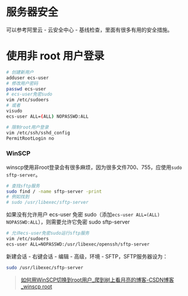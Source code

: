 # 服务器安全

可以参考阿里云 - 云安全中心 - 基线检查，里面有很多有用的安全措施。

# 使用非 root 用户登录

```bash
# 创建新用户
adduser ecs-user
# 修改用户密码
passwd ecs-user
# ecs-user免密sudo
vim /etc/sudoers
# 或者
visudo
ecs-user ALL=(ALL) NOPASSWD:ALL

# 限制root用户登录
vim /etc/ssh/sshd_config
PermitRootLogin no
```

### WinSCP

winscp使用非root登录会有很多麻烦，因为很多文件700、755，应使用`sudo sftp-server`。

```bash
# 查找sftp服务
sudo find / -name sftp-server -print
# 例如找到
# sudo /usr/libexec/sftp-server
```

如果没有允许用户 ecs-user 免密 sudo（添加`ecs-user ALL=(ALL) NOPASSWD:ALL`），则需要允许它免密 sudo sftp-server

```bash
# 允许ecs-user免密sudo运行sftp服务
vim /etc/sudoers
ecs-user ALL=NOPASSWD:/usr/libexec/openssh/sftp-server
```

新建会话 - 右键会话 - 编辑 - 高级，环境 - SFTP，SFTP服务器设为：

```bash
sudo /usr/libexec/sftp-server
```

> [如何用WinSCP切换到root用户_爬到树上看月亮的博客-CSDN博客_winscp root](https://blog.csdn.net/qq_41702466/article/details/107352365)